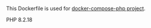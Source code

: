 This Dockerfile is used for [docker-compose-php project](https://github.com/rhamdeew/docker-compose-php).

PHP 8.2.18
